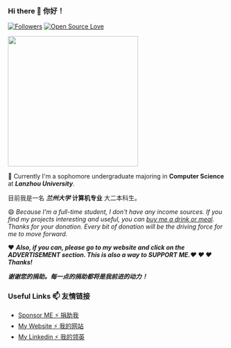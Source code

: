 ### Hi there 👋 你好！

[![Followers](https://img.shields.io/github/followers/HollowMan6?style=social)](https://github.com/HollowMan6?tab=followers)
[![Open Source Love](https://badges.frapsoft.com/os/v1/open-source.svg?v=103)](https://hollowman6.github.io/fund.html)

<img src="https://hollowman6.github.io/img/mark.png" width="300">

🌱 Currently I'm a sophomore undergraduate majoring in **Computer Science** at ***Lanzhou University***. 

目前我是一名 ***兰州大学*** **计算机专业** 大二本科生。

😄 *Because I'm a full-time student, I don't have any income sources. If you find my projects interesting and useful, you can [buy me a drink or meal](https://hollowman6.github.io/fund.html). Thanks for your donation. Every bit of donation will be the driving force for me to move forward.*

❤ ***Also, if you can, please go to my website and click on the ADVERTISEMENT section. This is also a way to SUPPORT ME.❤ ❤ ❤ Thanks!***

***谢谢您的捐助。每一点的捐助都将是我前进的动力！***

### Useful Links 📫 友情链接

* [Sponsor ME  ⚡ 捐助我](https://hollowman6.github.io/fund.html) 
* [My Website  ⚡ 我的网站](https://hollowman6.github.io/) 
* [My Linkedin ⚡ 我的领英](https://www.linkedin.com/in/%E8%92%8B%E5%B5%A9%E6%9E%97/)
